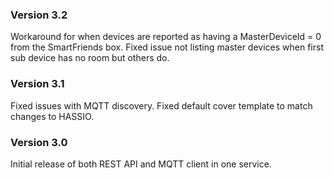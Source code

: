 ### Version 3.2

Workaround for when devices are reported as having a MasterDeviceId = 0 from the SmartFriends box.
Fixed issue not listing master devices when first sub device has no room but others do.

### Version 3.1

Fixed issues with MQTT discovery.
Fixed default cover template to match changes to HASSIO.

### Version 3.0

Initial release of both REST API and MQTT client in one service.